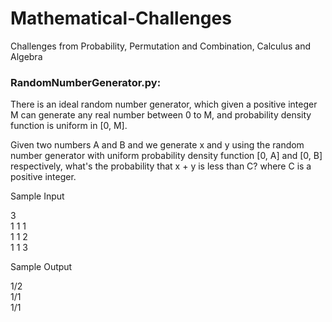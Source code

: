 # Mathematical-Challenges
Challenges from Probability, Permutation and Combination, Calculus and Algebra  

### RandomNumberGenerator.py:  

  There is an ideal random number generator, which given a positive integer M can generate any real number between 0 to M, and probability density function is uniform in [0, M].  
  
  Given two numbers A and B and we generate x and y using the random number generator with uniform probability density function [0, A] and [0, B] respectively, what's the probability that x + y is less than C? where C is a positive integer.  
  
  Sample Input  
  
  3  
  1 1 1  
  1 1 2  
  1 1 3  
    
  Sample Output  
  
  1/2  
  1/1  
  1/1
